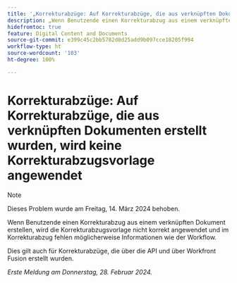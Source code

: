 ```yaml
---
title: '„Korrekturabzüge: Auf Korrekturabzüge, die aus verknüpften Dokumenten erstellt wurden, wird keine Korrekturabzugsvorlage angewendet“'
description: „Wenn Benutzende einen Korrekturabzug aus einem verknüpften Dokument erstellen, wird die Korrekturabzugsvorlage nicht korrekt angewendet und im Korrekturabzug fehlen möglicherweise Informationen wie der Workflow.“
hidefromtoc: true
feature: Digital Content and Documents
source-git-commit: e399c45c2bb5782d8d25add9b097cce18205f994
workflow-type: ht
source-wordcount: '103'
ht-degree: 100%

---
```



# Korrekturabzüge: Auf Korrekturabzüge, die aus verknüpften Dokumenten erstellt wurden, wird keine Korrekturabzugsvorlage angewendet

<!--On WF, WFF, WFP TOCs-->

>[!NOTE]
>
>Dieses Problem wurde am Freitag, 14. März 2024 behoben.

Wenn Benutzende einen Korrekturabzug aus einem verknüpften Dokument erstellen, wird die Korrekturabzugsvorlage nicht korrekt angewendet und im Korrekturabzug fehlen möglicherweise Informationen wie der Workflow.

Dies gilt auch für Korrekturabzüge, die über die API und über Workfront Fusion erstellt wurden.

_Erste Meldung am Donnerstag, 28. Februar 2024._
